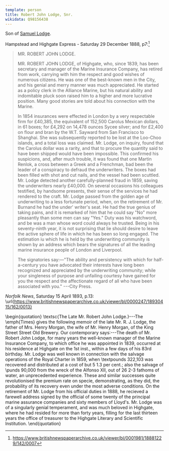 ```yaml
---
template: person
title: Robert John Lodge, Snr.
wikidata: Q98156438
---
```


Son of [Samuel Lodge](./samuel-lodge.html).

Hampstead and Highgate Express - Saturday 29 December 1888, p7:[^express1888]

> MR. ROBERT JOHN LODGE.
>
> MR. ROBERT JOHN LODGE, of Highgate, who, since 1839, has been secretary and manager of the Marine Insurance Company,
> has retired from work, carrying with him the respect and good wishes of numerous citizens.
> He was one of the best-known men in the City, and his genial and merry manner was much appreciated.
> He started as a policy clerk in the Alliance Marine,
> but his natural ability and indomitable pluck soon raised him to a higher and more lucrative position.
> Many good stories are told about his connection with the Marine.
>
> In 1854 insurances were effected in London by a very respectable firm for £40,385, the equivalent of 152,500 Carolus Mexican dollars,
> in 61 boxes; for £4,292 on 14,478 ounces Sycee silver; and for £2,400 on flour and bran by the W.T. Sayward from San Francisco to Shanghai.
> She was subsequently reported to be lost at the Loo-Choo islands, and a total loss was claimed.
> Mr. Lodge, on inquiry, found that the Carolus dollar was a rarity,
> and that to procure the quantity said to have been shipped would have been impossible.
> This confirmed his suspicions, and, after much trouble, it was found that one Martin Renlok,
> a cross between a Greek and a Frenchman, bad been the leader of a conspiracy to defraud the underwriters.
> The boxes had been filled with shot and cut nails, and the vessel had been scuttled.
> Mr. Lodge detected another carefully-planned fraud in 1859, saving the underwriters nearly £40,000.
> On several occasions his colleagues testified, by handsome presents, their sense of the services he had rendered to the craft.
> Mr. Lodge passed from the golden age of underwriting to a less fortunate period, when,
> on the retirement of Mr. Burnand he had the under' writer's seat. He had the true genius of taking pains,
> and it is remarked of him that he could say "No" more pleasantly than some men can say "Yes."
> Duty was his watchword, and be was a man whose word could always he trusted. Being in his seventy-ninth year,
> it is not surprising that lie should desire to leave the active sphere of life in which he has been so long engaged.
> The estimation iu which he is held by the underwriting community is shown by an address which bears the signatures of
> all the leading marine insurance people of London and Liverpool.
>
> The signatories say:—"The ability and persistency with which for half-a-century you have advocated their interests
> have long been recognized and appreciated by the underwriting community; while your singleness of purpose and
> unfailing courtesy have gained for you the respect and the affectionate regard of all who have been associated with you."
> ---City Press.

*Norfolk News*, Saturday 15 April 1893, p.13:
\url{https://www.britishnewspaperarchive.co.uk/viewer/bl/0000247/18930415/162/0013}

\begin{quotation}
\textsc{The Late Mr. Robert John Lodge.}---The \emph{Times} gives the following memoir of the late Mr. R. J. Lodge,
the father of Mrs. Henry Morgan, the wife of Mr. Henry Morgan, of the King Street Street Old Brewery.
Our contemporary says:---The death of Mr. Robert John Lodge, for many years the well-known manager of the Marine
Insurance Company, to which office he was appointed in 1839, occurred at his residence at Highgate on the 1st inst.,
within a few days of his 83rd birthday. Mr. Lodge was well known in connection with the salvage operations of the
Royal Charter in 1859, when \textpounds 322,103 was recovered and distributed at a cost of but 5 1.3 per cent.;
also the salvage of \punds 90,000 from the wreck of the Alfonso XII, out of 26 2-3 fathoms of water, an unprecedented
experience. These and similar successes quite revolutionised the premium rate on specie, demonstrating, as they did,
the probability of its recovery even under the most adverse conditions. On the retirement of Mr. Lodge from his
official duties in 1888, he recieved a farewell address signed by the official of some twenty of the principal
marine assurance companies and sixty members of Lloyd's. Mr. Lodge was of a singularly genial temperament, and was
much beloved in Highgate, where he had resided for more than forty years, filling for the last thirteen years the
office of treasurer to the Highgate Literary and Scientific Institution.
\end{quotation}

[^express1888]: https://www.britishnewspaperarchive.co.uk/viewer/bl/0001981/18881229/142/0007
